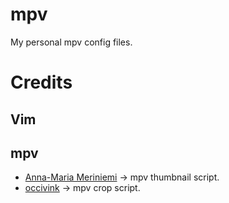 # mpv
My personal mpv config files.

# Credits
## Vim

## mpv
- [Anna-Maria Meriniemi](https://github.com/TheAMM/mpv_thumbnail_script) &rarr; mpv thumbnail script.
- [occivink](https://github.com/occivink/mpv-scripts#croplua) &rarr; mpv crop script.
